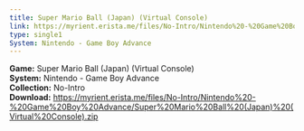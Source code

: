 ```yaml
---
title: Super Mario Ball (Japan) (Virtual Console)
link: https://myrient.erista.me/files/No-Intro/Nintendo%20-%20Game%20Boy%20Advance/Super%20Mario%20Ball%20(Japan)%20(Virtual%20Console).zip
type: single1
System: Nintendo - Game Boy Advance
---
```

<b>Game:</b> Super Mario Ball (Japan) (Virtual Console)<br>
<b>System:</b> Nintendo - Game Boy Advance<br>
<b>Collection:</b> No-Intro<br>
<b>Download:</b> https://myrient.erista.me/files/No-Intro/Nintendo%20-%20Game%20Boy%20Advance/Super%20Mario%20Ball%20(Japan)%20(Virtual%20Console).zip